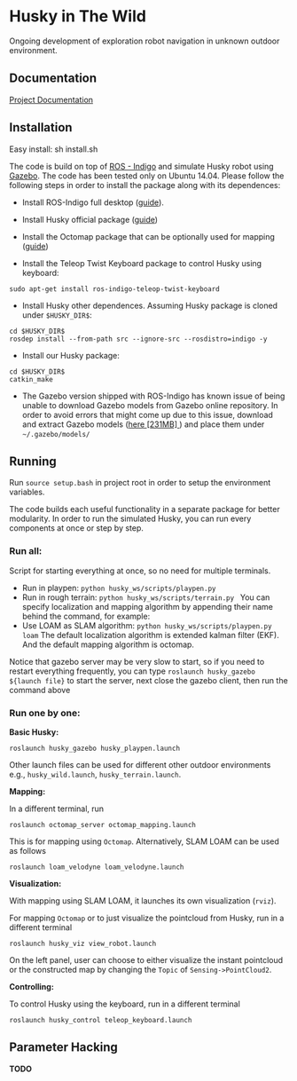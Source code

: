 # Husky in The Wild

Ongoing development of exploration robot navigation in unknown outdoor environment.
## Documentation
[Project Documentation](http://vccrobot.github.io/husky)
## Installation
Easy install:
sh install.sh

The code is build on top of [ROS - Indigo](http://www.ros.org/) and simulate Husky robot using [Gazebo](gazebosim.org). The code has been tested only on Ubuntu 14.04. Please follow the following steps in order to install the package along with its dependences:

- Install ROS-Indigo full desktop ([guide](http://wiki.ros.org/indigo/Installation/Ubuntu)).

- Install Husky official package ([guide](http://wiki.ros.org/husky_gazebo/Tutorials/Simulating%20Husky))

- Install the Octomap package that can be optionally used for mapping ([guide](http://wiki.ros.org/octomap))

- Install the Teleop Twist Keyboard package to control Husky using keyboard:
```
sudo apt-get install ros-indigo-teleop-twist-keyboard
```

- Install Husky other dependences. Assuming Husky package is cloned under `$HUSKY_DIR$`:
```
cd $HUSKY_DIR$
rosdep install --from-path src --ignore-src --rosdistro=indigo -y
```

- Install our Husky package:
```
cd $HUSKY_DIR$
catkin_make
```


- The Gazebo version shipped with ROS-Indigo has known issue of being unable to download Gazebo models from Gazebo online repository. In order to avoid errors that might come up due to this issue, download and extract Gazebo models ([here [231MB] ](https://bitbucket.org/osrf/gazebo_models/downloads/)) and place them under `~/.gazebo/models/`



## Running
Run `source setup.bash` in project root in order to setup the environment variables.

The code builds each useful functionality in a separate package for better modularity. In order to run the simulated Husky, you can run every components at once or step by step.

### Run all:

Script for starting everything at once, so no need for multiple terminals.
- Run in playpen: `python husky_ws/scripts/playpen.py`
- Run in rough terrain: `python husky_ws/scripts/terrain.py `
You can specify localization and mapping algorithm by appending their name behind the command, for example:
- Use LOAM as SLAM algorithm: `python husky_ws/scripts/playpen.py loam`
The default localization algorithm is extended kalman filter (EKF).
And the default mapping algorithm is octomap.

Notice that gazebo server may be very slow to start, so if you need to restart everything frequently, you can type 
`roslaunch husky_gazebo ${launch file}` to start the server, next close the gazebo client, then run the command above

### Run one by one:

**Basic Husky:**

```
roslaunch husky_gazebo husky_playpen.launch
```
Other launch files can be used for different other outdoor environments e.g., `husky_wild.launch`, `husky_terrain.launch`.

 **Mapping:**

 In a different terminal, run
```
roslaunch octomap_server octomap_mapping.launch
```

This is for mapping using `Octomap`. Alternatively, SLAM LOAM can be used as follows
```
roslaunch loam_velodyne loam_velodyne.launch
```



 **Visualization:**

With mapping using SLAM LOAM, it launches its own visualization (`rviz`).

For mapping `Octomap` or to just visualize the pointcloud from Husky, run in a different terminal  
```
roslaunch husky_viz view_robot.launch
```
On the left panel, user can choose to either visualize the instant pointcloud or the constructed map by changing the `Topic` of `Sensing->PointCloud2`.

**Controlling:**

To control Husky using the keyboard, run in a different terminal
```
roslaunch husky_control teleop_keyboard.launch
```


## Parameter Hacking

**TODO**
